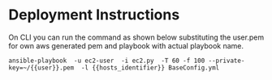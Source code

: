 # Deployment Instructions
On CLI you can run the command as shown below substituting the user.pem for own aws generated pem and playbook with actual playbook name.
```
ansible-playbook  -u ec2-user  -i ec2.py  -T 60 -f 100 --private-key=~/{{user}}.pem  -l {{hosts_identifier}} BaseConfig.yml
```